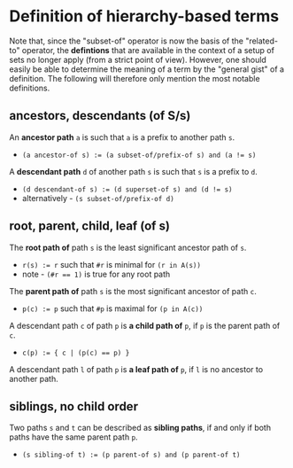 
<!-- ======================================================================= -->
# Definition of hierarchy-based terms

Note that, since the "subset-of" operator is now the basis of the "related-to"
operator, the **defintions** that are available in the context of a setup of
sets no longer apply (from a strict point of view). However, one should easily
be able to determine the meaning of a term by the "general gist" of a definition.
The following will therefore only mention the most notable definitions.

<!-- ======================================================================= -->
## ancestors, descendants (of S/s)

An **ancestor path** `a` is such that
`a` is a prefix to another path `s`.

* `(a ancestor-of s) := (a subset-of/prefix-of s) and (a != s)`

A **descendant path** `d` of another path `s` is such that
`s` is a prefix to `d`.

* `(d descendant-of s) := (d superset-of s) and (d != s)`
* alternatively - `(s subset-of/prefix-of d)`

<!-- ======================================================================= -->
## root, parent, child, leaf (of s)

The **root path of** path `s` is the least significant ancestor path of `s`.

* `r(s) := r` such that `#r` is minimal for `(r in A(s))`
* note - `(#r == 1)` is true for any root path

The **parent path of** path `s` is the most significant ancestor of path `c`.

* `p(c) := p` such that `#p` is maximal for `(p in A(c))`

A descendant path `c` of path `p` is **a child path of** `p`,
if `p` is the parent path of `c`.

* `c(p) := { c | (p(c) == p) }`

A descendant path `l` of path `p` is **a leaf path of** `p`,
if `l` is no ancestor to another path.

<!-- ======================================================================= -->
## siblings, no child order

Two paths `s` and `t` can be described as **sibling paths**,
if and only if both paths have the same parent path `p`.

* `(s sibling-of t) := (p parent-of s) and (p parent-of t)`
